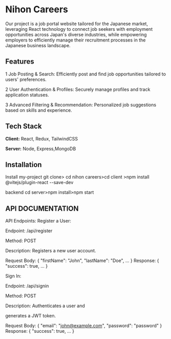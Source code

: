 # Nihon Careers

Our project is a job portal website tailored for the Japanese market, leveraging React technology to connect job seekers with employment opportunities across Japan's diverse industries, while empowering employers to efficiently manage their recruitment processes in the Japanese business landscape.

## Features

1 Job Posting & Search: Efficiently post and find job opportunities tailored to users' preferences.

2 User Authentication & Profiles: Securely manage profiles and track application statuses.

3 Advanced Filtering & Recommendation: Personalized job suggestions based on skills and experience.

## Tech Stack

**Client:** React, Redux, TailwindCSS

**Server:** Node, Express,MongoDB

## Installation

Install my-project
git clone>
cd nihon careers>cd client >npm install @vitejs/plugin-react --save-dev

backend
cd server>npm install>npm start

## API DOCUMENTATION

API Endpoints:
Register a User:

Endpoint: /api/register

Method: POST

Description: Registers a new user account.

Request Body: { "firstName": "John", "lastName": "Doe", ... }
Response: { "success": true, ... }

Sign In:

Endpoint: /api/signin

Method: POST

Description: Authenticates a user and

generates a JWT token.

Request Body: { "email": "john@example.com", "password": "password" }
Response: { "success": true, ... }
